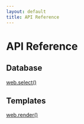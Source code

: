 ```yaml
---
layout: default
title: API Reference
---
```


# API Reference

## Database
<a href="/reference/select">web.select()</a>

## Templates
<a href="/reference/render">web.render()</a>

